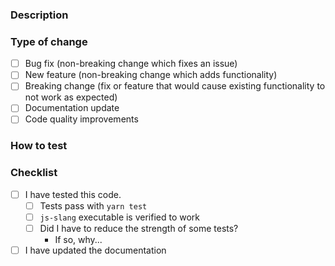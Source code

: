 ### Description

<!-- Please include a summary of the changes proposed, and include relevant motivation and context. List issues/pull requests that are related for this change (if any). -->

### Type of change

- [ ] Bug fix (non-breaking change which fixes an issue)
- [ ] New feature (non-breaking change which adds functionality)
- [ ] Breaking change (fix or feature that would cause existing functionality to not work as expected)
- [ ] Documentation update
- [ ] Code quality improvements

### How to test

<!-- Please describe the tests that you ran to verify your changes. Provide instructions so we can reproduce. Please also list any relevant details for your test configuration. -->

### Checklist

<!-- Please delete options that are not relevant. -->

- [ ] I have tested this code.
  - [ ] Tests pass with `yarn test`
  - [ ] `js-slang` executable is verified to work
  - [ ] Did I have to reduce the strength of some tests?
    - If so, why...
- [ ] I have updated the documentation
